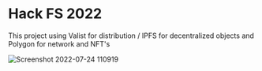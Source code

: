 # Hack FS 2022
This project using Valist for distribution / IPFS for decentralized objects and Polygon for network and NFT's

![Screenshot 2022-07-24 110919](https://user-images.githubusercontent.com/681817/180654645-e25057b8-32ba-4718-9076-1e2bc6c90627.png)
